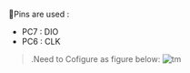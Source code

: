 💠Pins are used :
- PC7 : DIO
- PC6 : CLK
>.Need to Cofigure as figure below:
![tm](https://github.com/DNZioo/STM32F407VGT6_Project/assets/132254089/2ff4097a-c096-48ca-ae3a-6010bbf9ecb3)
